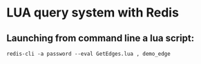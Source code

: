 # LUA query system with Redis

## Launching from command line a lua script:

```
redis-cli -a password --eval GetEdges.lua , demo_edge
```
